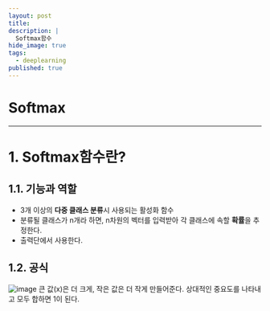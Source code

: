 ```yaml
---
layout: post
title: 
description: |
  Softmax함수
hide_image: true
tags:
  - deeplearning
published: true
---
```


# Softmax
* * *

# 1. Softmax함수란?
## 1.1. 기능과 역할
* 3개 이상의 **다중 클래스 분류**시 사용되는 활성화 함수
* 분류될 클래스가 n개라 하면, n차원의 벡터를 입력받아 각 클래스에 속할 **확률**을 추정한다.
* 출력단에서 사용한다.

## 1.2. 공식
![image](https://user-images.githubusercontent.com/69246778/161896540-b7510c22-3100-4624-89dd-84d11f5921ea.png)
큰 값(x)은 더 크게, 작은 값은 더 작게 만들어준다. 상대적인 중요도를 나타내고 모두 합하면 1이 된다.

